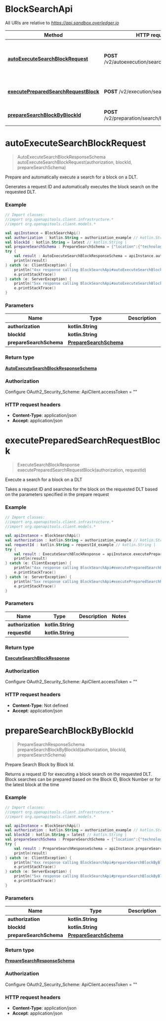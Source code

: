 # BlockSearchApi

All URIs are relative to *https://api.sandbox.overledger.io*

Method | HTTP request | Description
------------- | ------------- | -------------
[**autoExecuteSearchBlockRequest**](BlockSearchApi.md#autoExecuteSearchBlockRequest) | **POST** /v2/autoexecution/search/block/{blockId} | Prepare and automatically execute a search for a block on a DLT.
[**executePreparedSearchRequestBlock**](BlockSearchApi.md#executePreparedSearchRequestBlock) | **POST** /v2/execution/search/block | Execute a search for a block on a DLT
[**prepareSearchBlockByBlockId**](BlockSearchApi.md#prepareSearchBlockByBlockId) | **POST** /v2/preparation/search/block/{blockId} | Prepare Search Block by Block Id.


<a name="autoExecuteSearchBlockRequest"></a>
# **autoExecuteSearchBlockRequest**
> AutoExecuteSearchBlockResponseSchema autoExecuteSearchBlockRequest(authorization, blockId, prepareSearchSchema)

Prepare and automatically execute a search for a block on a DLT.

Generates a request ID and automatically executes the block search on the requested DLT.

### Example
```kotlin
// Import classes:
//import org.openapitools.client.infrastructure.*
//import org.openapitools.client.models.*

val apiInstance = BlockSearchApi()
val authorization : kotlin.String = authorization_example // kotlin.String | 
val blockId : kotlin.String = latest // kotlin.String | 
val prepareSearchSchema : PrepareSearchSchema = {"location":{"technology":"Ethereum","network":"Ropsten Testnet"}} // PrepareSearchSchema | 
try {
    val result : AutoExecuteSearchBlockResponseSchema = apiInstance.autoExecuteSearchBlockRequest(authorization, blockId, prepareSearchSchema)
    println(result)
} catch (e: ClientException) {
    println("4xx response calling BlockSearchApi#autoExecuteSearchBlockRequest")
    e.printStackTrace()
} catch (e: ServerException) {
    println("5xx response calling BlockSearchApi#autoExecuteSearchBlockRequest")
    e.printStackTrace()
}
```

### Parameters

Name | Type | Description  | Notes
------------- | ------------- | ------------- | -------------
 **authorization** | **kotlin.String**|  |
 **blockId** | **kotlin.String**|  |
 **prepareSearchSchema** | [**PrepareSearchSchema**](PrepareSearchSchema.md)|  |

### Return type

[**AutoExecuteSearchBlockResponseSchema**](AutoExecuteSearchBlockResponseSchema.md)

### Authorization


Configure OAuth2_Security_Scheme:
    ApiClient.accessToken = ""

### HTTP request headers

 - **Content-Type**: application/json
 - **Accept**: application/json

<a name="executePreparedSearchRequestBlock"></a>
# **executePreparedSearchRequestBlock**
> ExecuteSearchBlockResponse executePreparedSearchRequestBlock(authorization, requestId)

Execute a search for a block on a DLT

Takes a request ID and searches for the block on the requested DLT based on the parameters specified in the prepare request

### Example
```kotlin
// Import classes:
//import org.openapitools.client.infrastructure.*
//import org.openapitools.client.models.*

val apiInstance = BlockSearchApi()
val authorization : kotlin.String = authorization_example // kotlin.String | 
val requestId : kotlin.String = requestId_example // kotlin.String | 
try {
    val result : ExecuteSearchBlockResponse = apiInstance.executePreparedSearchRequestBlock(authorization, requestId)
    println(result)
} catch (e: ClientException) {
    println("4xx response calling BlockSearchApi#executePreparedSearchRequestBlock")
    e.printStackTrace()
} catch (e: ServerException) {
    println("5xx response calling BlockSearchApi#executePreparedSearchRequestBlock")
    e.printStackTrace()
}
```

### Parameters

Name | Type | Description  | Notes
------------- | ------------- | ------------- | -------------
 **authorization** | **kotlin.String**|  |
 **requestId** | **kotlin.String**|  |

### Return type

[**ExecuteSearchBlockResponse**](ExecuteSearchBlockResponse.md)

### Authorization


Configure OAuth2_Security_Scheme:
    ApiClient.accessToken = ""

### HTTP request headers

 - **Content-Type**: Not defined
 - **Accept**: application/json

<a name="prepareSearchBlockByBlockId"></a>
# **prepareSearchBlockByBlockId**
> PrepareSearchResponseSchema prepareSearchBlockByBlockId(authorization, blockId, prepareSearchSchema)

Prepare Search Block by Block Id.

Returns a request ID for executing a block search on the requested DLT. Block searches can be prepared based on the Block ID, Block Number or for the latest block at the time

### Example
```kotlin
// Import classes:
//import org.openapitools.client.infrastructure.*
//import org.openapitools.client.models.*

val apiInstance = BlockSearchApi()
val authorization : kotlin.String = authorization_example // kotlin.String | 
val blockId : kotlin.String = latest // kotlin.String | 
val prepareSearchSchema : PrepareSearchSchema = {"location":{"technology":"Ethereum","network":"Ropsten Testnet"}} // PrepareSearchSchema | 
try {
    val result : PrepareSearchResponseSchema = apiInstance.prepareSearchBlockByBlockId(authorization, blockId, prepareSearchSchema)
    println(result)
} catch (e: ClientException) {
    println("4xx response calling BlockSearchApi#prepareSearchBlockByBlockId")
    e.printStackTrace()
} catch (e: ServerException) {
    println("5xx response calling BlockSearchApi#prepareSearchBlockByBlockId")
    e.printStackTrace()
}
```

### Parameters

Name | Type | Description  | Notes
------------- | ------------- | ------------- | -------------
 **authorization** | **kotlin.String**|  |
 **blockId** | **kotlin.String**|  |
 **prepareSearchSchema** | [**PrepareSearchSchema**](PrepareSearchSchema.md)|  |

### Return type

[**PrepareSearchResponseSchema**](PrepareSearchResponseSchema.md)

### Authorization


Configure OAuth2_Security_Scheme:
    ApiClient.accessToken = ""

### HTTP request headers

 - **Content-Type**: application/json
 - **Accept**: application/json

